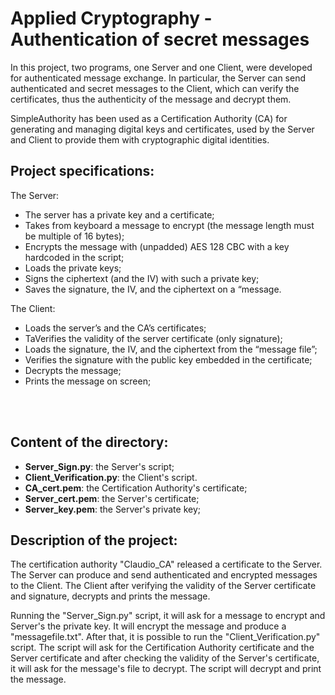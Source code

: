 # Applied Cryptography - Authentication of secret messages

In this project, two programs, one Server and one Client, were developed for authenticated message exchange.
In particular, the Server can send authenticated and secret messages to the Client, which can verify the certificates, thus the authenticity of the message and decrypt them.

SimpleAuthority has been used as a Certification Authority (CA) for generating and managing digital keys and certificates, used by the Server and Client to provide them with cryptographic digital identities.

## Project specifications:

The Server:
- The server has a private key and a certificate;<br>
- Takes from keyboard a message to encrypt (the message length must be multiple of 16 bytes);<br>
- Encrypts the message with (unpadded) AES 128 CBC with a key hardcoded in the script;<br>
- Loads the private keys;<br>
- Signs the ciphertext (and the IV) with such a private key;<br>
- Saves the signature, the IV, and the ciphertext on a “message.<br>

The Client:
- Loads the server’s and the CA’s certificates;<br>
- TaVerifies the validity of the server certificate (only signature);<br>
- Loads the signature, the IV, and the ciphertext from the “message file”;<br>
- Verifies the signature with the public key embedded in the certificate;<br>
- Decrypts the message;<br>
- Prints the message on screen;<br>
<br>
<br>


## Content of the directory:

- **Server_Sign.py**: the Server's script; <br>
- **Client_Verification.py**: the Client's script. <br>
- **CA_cert.pem**: the Certification Authority's certificate; <br>
- **Server_cert.pem**: the Server's certificate; <br>
- **Server_key.pem**: the Server's private key; <br>

## Description of the project:

The certification authority "Claudio_CA" released a certificate to the Server.
The Server can produce and send authenticated and encrypted messages to the Client.
The Client after verifying the validity of the Server certificate and signature, decrypts and prints the message.

Running the "Server_Sign.py" script, it will ask for a message to encrypt and Server's the private key.
It will encrypt the message and produce a "messagefile.txt".
After that, it is possible to run the "Client_Verification.py" script.
The script will ask for the Certification Authority certificate and the Server certificate and after checking the validity of the Server's certificate, it will ask for the message's file to decrypt.
The script will decrypt and print the message.
